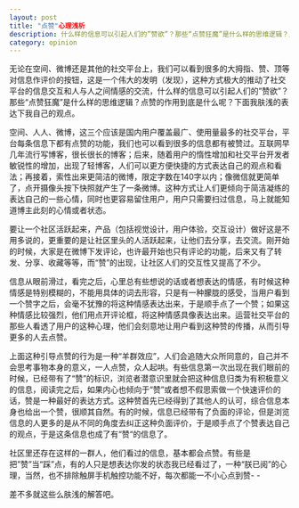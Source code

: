 ```yaml
---
layout: post
title: "点赞"心理浅析
description: 什么样的信息可以引起人们的”赞欲”？那些“点赞狂魔”是什么样的思维逻辑？点赞的作用到底是什么呢？
category: opinion
---
```


无论在空间、微博还是其他的社交平台上，我们可以看到很多的大拇指、赞、顶等对信息作评价的按钮，这是一个伟大的发明（发现），这种方式极大的推动了社交平台的信息交互和人与人之间情感的交流，什么样的信息可以引起人们的”赞欲”？那些“点赞狂魔”是什么样的思维逻辑？点赞的作用到底是什么呢？下面我肤浅的表达下我自己的观点。
  
空间、人人、微博，这三个应该是国内用户覆盖最广、使用量最多的社交平台，平台每条信息下都有点赞的功能，我们也可以看到很多的信息都有被赞过。互联网早几年流行写博客，很长很长的博客；后来，随着用户的惰性增加和社交平台开发者敏锐性的增加，出现了轻博客，人们可以更方便快捷的方式表达自己的观点和看法；再接着，索性出来更简洁的微博，限定字数在140字以内；像微信就更简单了，点开摄像头按下快照就产生了一条微博。这种方式让人们更倾向于简洁凝练的表达自己的一些心情，同时也更容易留住用户，用户只需要扫过信息，马上就能知道博主此刻的心情或者状态。
  
要让一个社区活跃起来，产品（包括视觉设计，用户体验，交互设计）做好这是不用多说的，更重要的是让社区里头的人活跃起来，让他们去分享，去交流。刚开始的时候，大家是在微博下发评论，也许最开始也只有评论的功能，后来又有了转发、分享、收藏等等，而“赞”的出现，让社区人们的交互性又提高了不少。
  
信息从眼前滑过，看完之后，心里总有些想说的话或者想表达的情感，有时候这种情感是特别模糊的，不能用具体的词去形容，只是有一种朦胧的感受，当用户看到一个赞字之后，会毫不犹豫的将这种情感表达出来，于是顺手点了一个赞；如果这种情感比较强烈，他们用点开评论框，将这种情感具像表达出来。运营社交平台的那些人看透了用户的这种心理，他们会刻意地让用户看到这种赞的传播，从而引导更多的人去点赞。
  
上面这种引导点赞的行为是一种“羊群效应”，人们会追随大众所同意的，自己并不会思考事物本身的意义，一人点赞，众人起哄。有些信息第一次出现在我们眼前的时候，已经带有了“赞”的标识，浏览者潜意识里就会把这种信息归类为有积极意义的信息，阅读完之后，如果内心也倾向于“赞”或者想不假思索做一个快速评价的话，赞是一种最好的表达方式。这种赞首先已经得到了其他人的认可，综合信息本身也给出一个赞，很顺其自然。有的时候，信息已经带有了负面的评论，但是浏览信息的人更多的是从不同的角度去纠正这种负面评价，于是顺手点了个赞表达自己的观点，于是这条信息也成了有“赞“的信息了。
  
社区里还存在这样的一群人，他们看过的信息，基本都会点赞。有些是把”赞”当“踩”点，有的人只是想表达你发的状态我已经看过了，一种“朕已阅”的心理，当然，也不排除触屏手机触控功能不好，每次都能一不小心点到赞- -
  
差不多就这些么肤浅的解答吧。